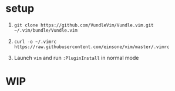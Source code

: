 # setup

1. `git clone https://github.com/VundleVim/Vundle.vim.git ~/.vim/bundle/Vundle.vim`

2. `curl -o ~/.vimrc https://raw.githubusercontent.com/einsone/vim/master/.vimrc`

3. Launch `vim` and run `:PluginInstall` in normal mode

# WIP
